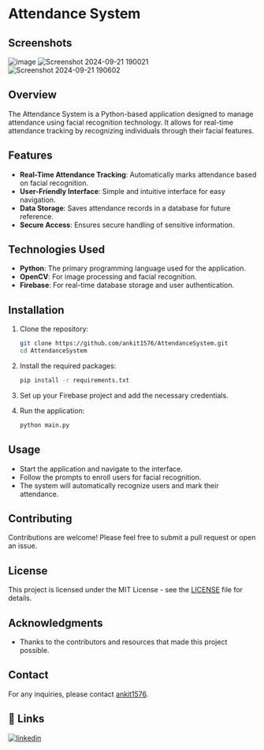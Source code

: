 
# Attendance System
## Screenshots
![image](https://github.com/user-attachments/assets/8577e901-fca5-4d3f-8c7f-86ed608420fa)
![Screenshot 2024-09-21 190021](https://github.com/user-attachments/assets/3c651589-bf35-41dc-8d44-fdf7f266cdfa)
![Screenshot 2024-09-21 190602](https://github.com/user-attachments/assets/f26e7482-0b5a-4513-8c80-0afc4ef4cc64)

## Overview
The Attendance System is a Python-based application designed to manage attendance using facial recognition technology. It allows for real-time attendance tracking by recognizing individuals through their facial features.

## Features
- **Real-Time Attendance Tracking**: Automatically marks attendance based on facial recognition.
- **User-Friendly Interface**: Simple and intuitive interface for easy navigation.
- **Data Storage**: Saves attendance records in a database for future reference.
- **Secure Access**: Ensures secure handling of sensitive information.

## Technologies Used
- **Python**: The primary programming language used for the application.
- **OpenCV**: For image processing and facial recognition.
- **Firebase**: For real-time database storage and user authentication.

## Installation
1. Clone the repository:
   ```bash
   git clone https://github.com/ankit1576/AttendanceSystem.git
   cd AttendanceSystem
   ```

2. Install the required packages:
   ```bash
   pip install -r requirements.txt
   ```

3. Set up your Firebase project and add the necessary credentials.

4. Run the application:
   ```bash
   python main.py
   ```

## Usage
- Start the application and navigate to the interface.
- Follow the prompts to enroll users for facial recognition.
- The system will automatically recognize users and mark their attendance.

## Contributing
Contributions are welcome! Please feel free to submit a pull request or open an issue.

## License
This project is licensed under the MIT License - see the [LICENSE](LICENSE) file for details.

## Acknowledgments
- Thanks to the contributors and resources that made this project possible.

## Contact
For any inquiries, please contact [ankit1576](https://github.com/ankit1576).


## 🔗 Links
[![linkedin](https://img.shields.io/badge/linkedin-0A66C2?style=for-the-badge&logo=linkedin&logoColor=white)](https://www.linkedin.com/in/ankitpandey1576/)



